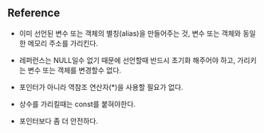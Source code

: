 ## Reference

- 이미 선언된 변수 또는 객체의 별칭(alias)을 만들어주는 것, 변수 또는 객체와 동일한 메모리 주소를 가리킨다.

- 레퍼런스는 NULL일수 없기 때문에 선언할때 반드시 초기화 해주어야 하고, 가리키는 변수 또는 객체를 변경할수 없다.

- 포인터가 아니라 역참조 연산자(*)을 사용할 필요가 없다.

- 상수를 가리킬때는 const를 붙혀야한다.

- 포인터보다 좀 더 안전하다.
